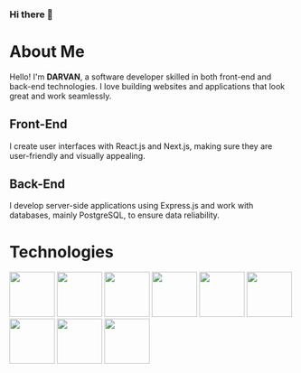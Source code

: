 ### Hi there 👋

# About Me

Hello! I'm **DARVAN**, a software developer skilled in both front-end and back-end technologies. I love building websites and applications that look great and work seamlessly.

## Front-End

I create user interfaces with React.js and Next.js, making sure they are user-friendly and visually appealing.

## Back-End

I develop server-side applications using Express.js and work with databases, mainly PostgreSQL, to ensure data reliability.

# Technologies
<img src="https://cdn.freebiesupply.com/logos/large/2x/react-1-logo-png-transparent.png" height="80" /> <img src="https://w7.pngwing.com/pngs/925/447/png-transparent-express-js-node-js-javascript-mongodb-node-js-text-trademark-logo.png" height="80" /> <img src="https://upload.wikimedia.org/wikipedia/commons/thumb/6/6a/JavaScript-logo.png/600px-JavaScript-logo.png" height="80" /> <img src="https://upload.wikimedia.org/wikipedia/commons/thumb/4/4c/Typescript_logo_2020.svg/512px-Typescript_logo_2020.svg.png?20221110153201" height="80" /> <img src="https://upload.wikimedia.org/wikipedia/commons/thumb/2/29/Postgresql_elephant.svg/540px-Postgresql_elephant.svg.png" height="80" /> <img src="https://logowik.com/content/uploads/images/nextjs7685.logowik.com.webp" height="80" /> <img src="https://upload.wikimedia.org/wikipedia/commons/thumb/6/61/HTML5_logo_and_wordmark.svg/512px-HTML5_logo_and_wordmark.svg.png" height="80" /> <img src="https://upload.wikimedia.org/wikipedia/commons/thumb/d/d5/CSS3_logo_and_wordmark.svg/1452px-CSS3_logo_and_wordmark.svg.png" height="80" /> <img src="https://encrypted-tbn0.gstatic.com/images?q=tbn:ANd9GcRld8EcXNHiLxenTYvUX0ReOMbbjIp5uqUOf6I79MSqxA&s" height="80" />
<!--
**darwanceyhan/darwanceyhan** is a ✨ _special_ ✨ repository because its `README.md` (this file) appears on your GitHub profile.

Here are some ideas to get you started:

- 🔭 I’m currently working on ...
- 🌱 I’m currently learning ...
- 👯 I’m looking to collaborate on ...
- 🤔 I’m looking for help with ...
- 💬 Ask me about ...
- 📫 How to reach me: ...
- 😄 Pronouns: ...
- ⚡ Fun fact: ...
-->

